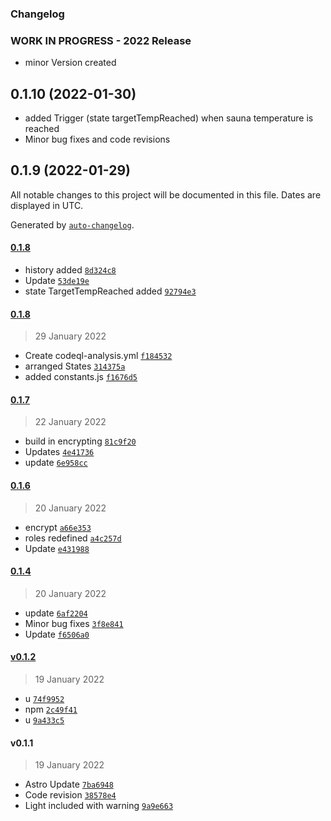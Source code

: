 ### Changelog

### **WORK IN PROGRESS**  - 2022 Release

- minor Version created

## 0.1.10 (2022-01-30)
- added Trigger (state targetTempReached) when sauna temperature is reached
- Minor bug fixes and code revisions

## 0.1.9 (2022-01-29)
All notable changes to this project will be documented in this file. Dates are displayed in UTC.

Generated by [`auto-changelog`](https://github.com/CookPete/auto-changelog).

#### [0.1.8](https://github.com/Chris-1965/ioBroker.huum-sauna/compare/0.1.8...0.1.8)

- history added [`8d324c8`](https://github.com/Chris-1965/ioBroker.huum-sauna/commit/8d324c890d8c628672ced2fc41ecfa3702e19e4d)
- Update [`53de19e`](https://github.com/Chris-1965/ioBroker.huum-sauna/commit/53de19e6cece52ba1f594af63734b051647c942a)
- state TargetTempReached added [`92794e3`](https://github.com/Chris-1965/ioBroker.huum-sauna/commit/92794e3009556591f34ae39e552c18b3537fa8dd)

#### [0.1.8](https://github.com/Chris-1965/ioBroker.huum-sauna/compare/0.1.7...0.1.8)

> 29 January 2022

- Create codeql-analysis.yml [`f184532`](https://github.com/Chris-1965/ioBroker.huum-sauna/commit/f184532da9578e8989841bffe7a75436eb1fc0c0)
- arranged  States [`314375a`](https://github.com/Chris-1965/ioBroker.huum-sauna/commit/314375ae2495c172cfa0db55c3e277c55e7404c3)
- added constants.js [`f1676d5`](https://github.com/Chris-1965/ioBroker.huum-sauna/commit/f1676d5a15e3bea6dada48308314ed1d83890990)

#### [0.1.7](https://github.com/Chris-1965/ioBroker.huum-sauna/compare/0.1.6...0.1.7)

> 22 January 2022

- build in encrypting [`81c9f20`](https://github.com/Chris-1965/ioBroker.huum-sauna/commit/81c9f200b9fd72ba7dc9ac2d92ed275641873f75)
- Updates [`4e41736`](https://github.com/Chris-1965/ioBroker.huum-sauna/commit/4e41736a8db3a74a6cc209c65e044802868c9a08)
- update [`6e958cc`](https://github.com/Chris-1965/ioBroker.huum-sauna/commit/6e958cc3949253330c1b101f0578f74dfe494fb1)

#### [0.1.6](https://github.com/Chris-1965/ioBroker.huum-sauna/compare/0.1.4...0.1.6)

> 20 January 2022

- encrypt [`a66e353`](https://github.com/Chris-1965/ioBroker.huum-sauna/commit/a66e353ba11fac57ea155174a583a8d9119d62c8)
- roles redefined [`a4c257d`](https://github.com/Chris-1965/ioBroker.huum-sauna/commit/a4c257dd992298733fe37c4bc00a1d8b85986e49)
- Update [`e431988`](https://github.com/Chris-1965/ioBroker.huum-sauna/commit/e43198820b5997f95acc126d3fe2add218f24647)

#### [0.1.4](https://github.com/Chris-1965/ioBroker.huum-sauna/compare/v0.1.2...0.1.4)

> 20 January 2022

- update [`6af2204`](https://github.com/Chris-1965/ioBroker.huum-sauna/commit/6af22048eaf29e2904605a10f8421df369d763b8)
- Minor bug fixes [`3f8e841`](https://github.com/Chris-1965/ioBroker.huum-sauna/commit/3f8e84188bc0373fb010ca200925a12a7be7fc83)
- Update [`f6506a0`](https://github.com/Chris-1965/ioBroker.huum-sauna/commit/f6506a08db662c0d4b4eb5ed44e13b73cf24f0f2)

#### [v0.1.2](https://github.com/Chris-1965/ioBroker.huum-sauna/compare/v0.1.1...v0.1.2)

> 19 January 2022

- u [`74f9952`](https://github.com/Chris-1965/ioBroker.huum-sauna/commit/74f99523203f9a24f66a36efe4b9ebc71ecc8e34)
- npm [`2c49f41`](https://github.com/Chris-1965/ioBroker.huum-sauna/commit/2c49f41922cbad573dc62a85ca91d73883a7767d)
- u [`9a433c5`](https://github.com/Chris-1965/ioBroker.huum-sauna/commit/9a433c5705a33f0395887802554cd906be83a4dc)

#### v0.1.1

> 19 January 2022

- Astro Update [`7ba6948`](https://github.com/Chris-1965/ioBroker.huum-sauna/commit/7ba69487c153496d1cd21afcefd98ee36551837d)
- Code revision [`38578e4`](https://github.com/Chris-1965/ioBroker.huum-sauna/commit/38578e4fd872c9fe9bd545a60feec69eb449a051)
- Light included with warning [`9a9e663`](https://github.com/Chris-1965/ioBroker.huum-sauna/commit/9a9e663c93179240e5577a97001d8af123a0657e)
